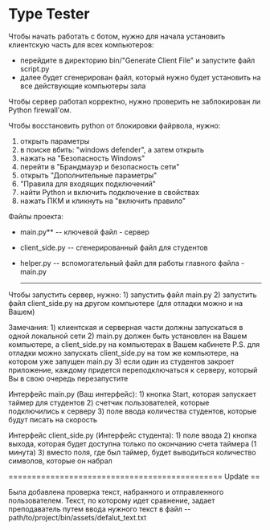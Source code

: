 Type Tester
========

Чтобы начать работать с ботом, нужно для начала установить клиентскую часть для всех компьютеров:
   - перейдите в директорию bin/"Generate Client File" и запустите файл script.py
   - далее будет сгенерирован файл, который нужно будет установить на все действующие компьютеры зала

Чтобы сервер работал корректно, нужно проверить не заблокирован ли Python firewall'ом.

Чтобы восстановить python от блокировки файрвола, нужно:

1. открыть параметры
2. в поиске вбить: "windows defender", а затем открыть
3.  нажать на "Безопасность Windows"
4.  перейти в "Брандмауэр и безопасность сети"
5.  открыть "Дополнительные параметры"
6.  "Правила для входящих подключений"
7.  найти Python и включить подключение в свойствах
8.  нажать ПКМ и кликнуть на "включить правило"

Файлы проекта:

- main.py** -- ключевой файл - сервер

- client_side.py -- сгенерированный файл для студентов

- helper.py -- вспомогательный файл для работы главного файла - main.py

  

  ***

  

Чтобы запустить сервер, нужно:
    1) запустить файл main.py
    2) запустить файл client_side.py на другом компьютере (для отладки можно и на Вашем)

Замечания:
    1) клиентская и серверная части должны запускаться в одной локальной сети
    2) main.py должен быть установлен на Вашем компьютере, а client_side.py на компьютерах в Вашем кабинете
        P.S. для отладки можно запускать client_side.py на том же компьютере, на котором уже запущен main.py
    3) если один из студентов закроет приложение, каждому придется переподключаться к серверу, который Вы в свою очередь перезапустите

Интерфейс main.py (Ваш интерфейс):
    1) кнопка Start, которая запускает таймер для студентов
    2) счетчик пользователей, которые подключились к серверу
    3) поле ввода количества студентов, которые будут писать на скорость

Интерфейс client_side.py (Интерфейс студента):
    1) поле ввода
    2) кнопка выхода, которая будет доступна только по окончанию счета таймера (1 минута)
    3) вместо поля, где был таймер, будет выводиться количество символов, которые он набрал



============================================== Update ==

Была добавлена проверка текст, набранного и отправленного пользователем. Текст, по которому идет сравнение, задает
преподаватель путем ввода нужного текст в файл
        -- path/to/project/bin/assets/defalut_text.txt
